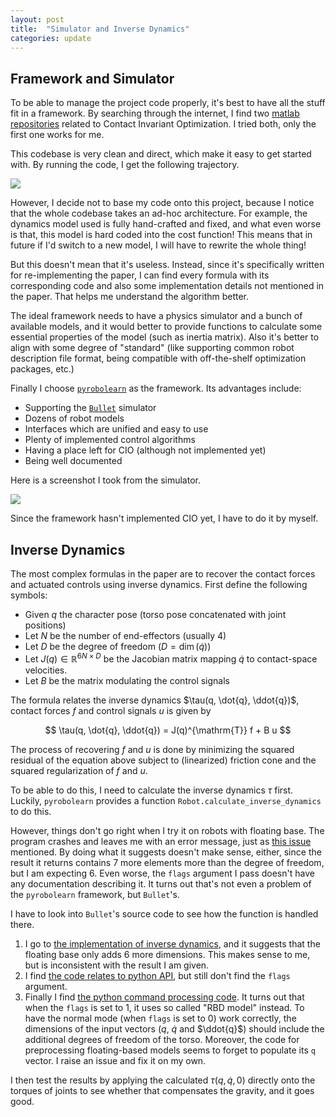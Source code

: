 ```yaml
---
layout: post
title:  "Simulator and Inverse Dynamics"
categories: update
---
```

## Framework and Simulator
To be able to manage the project code properly, it's best to have all the stuff fit in a framework.
By searching through the internet, I find two [matlab](https://github.com/robbierolin/Contact-Invariant-Optimization-Project) [repositories](https://github.com/rshum19/CIO) related to Contact Invariant Optimization.
I tried both, only the first one works for me.

This codebase is very clean and direct, which make it easy to get started with.
By running the code, I get the following trajectory.

<img src="{{site.baseurl}}/assets/2021-2-10-cio.png">

However, I decide not to base my code onto this project, because I notice that the whole codebase takes an ad-hoc architecture.
For example, the dynamics model used is fully hand-crafted and fixed, and what even worse is that, this model is hard coded into the cost function!
This means that in future if I'd switch to a new model, I will have to rewrite the whole thing!

But this doesn't mean that it's useless.
Instead, since it's specifically written for re-implementing the paper, I can find every formula with its corresponding code and also some implementation details not mentioned in the paper.
That helps me understand the algorithm better.

The ideal framework needs to have a physics simulator and a bunch of available models, and it would better to provide functions to calculate some essential properties of the model (such as inertia matrix).
Also it's better to align with some degree of "standard" (like supporting common robot description file format, being compatible with off-the-shelf optimization packages, etc.)

Finally I choose [`pyrobolearn`](https://robotlearn.github.io/pyrobolearn/) as the framework.
Its advantages include:
- Supporting the [`Bullet`](https://pybullet.org/wordpress/) simulator
- Dozens of robot models
- Interfaces which are unified and easy to use
- Plenty of implemented control algorithms
- Having a place left for CIO (although not implemented yet)
- Being well documented

Here is a screenshot I took from the simulator.

<img src="{{site.baseurl}}/assets/2021-2-10-bullet.png">

Since the framework hasn't implemented CIO yet, I have to do it by myself.

## Inverse Dynamics
The most complex formulas in the paper are to recover the contact forces and actuated controls using inverse dynamics.
First define the following symbols:
- Given $q$ the character pose (torso pose concatenated with joint positions)
- Let $N$ be the number of end-effectors (usually 4)
- Let $D$ be the degree of freedom ($D = \dim (\dot{q})$)
- Let $J(q) \in \mathbb{R}^{6N \times D}$ be the Jacobian matrix mapping $\dot{q}$ to contact-space velocities.
- Let $B$ be the matrix modulating the control signals

The formula relates the inverse dynamics $\tau(q, \dot{q}, \ddot{q})$, contact forces $f$ and control signals $u$ is given by

$$ \tau(q, \dot{q}, \ddot{q}) = J(q)^{\mathrm{T}} f + B u $$

The process of recovering $f$ and $u$ is done by minimizing the squared residual of the equation above subject to (linearized) friction cone and the squared regularization of $f$ and $u$.

To be able to do this, I need to calculate the inverse dynamics $\tau$ first.
Luckily, `pyrobolearn` provides a function `Robot.calculate_inverse_dynamics` to do this.

However, things don't go right when I try it on robots with floating base.
The program crashes and leaves me with an error message, just as [this issue](https://github.com/bulletphysics/bullet3/issues/3188) mentioned.
By doing what it suggests doesn't make sense, either, since the result it returns contains 7 more elements more than the degree of freedom, but I am expecting 6.
Even worse, the `flags` argument I pass doesn't have any documentation describing it.
It turns out that's not even a problem of the `pyrobolearn` framework, but `Bullet`'s.

I have to look into `Bullet`'s source code to see how the function is handled there.
1. I go to [the implementation of inverse dynamics](https://github.com/bulletphysics/bullet3/blob/abea1a848411cf53385fb8288c89db05e5751ef7/src/BulletInverseDynamics/details/MultiBodyTreeImpl.cpp#L278), and it suggests that the floating base only adds 6 more dimensions. This makes sense to me, but is inconsistent with the result I am given.
2. I find [the code relates to python API](https://github.com/bulletphysics/bullet3/blob/abea1a848411cf53385fb8288c89db05e5751ef7/examples/SharedMemory/b3RobotSimulatorClientAPI_NoDirect.cpp#L1356), but still don't find the `flags` argument.
3. Finally I find [the python command processing code](https://github.com/bulletphysics/bullet3/blob/abea1a848411cf53385fb8288c89db05e5751ef7/examples/SharedMemory/PhysicsServerCommandProcessor.cpp#L11121). It turns out that when the `flags` is set to 1, it uses so called "RBD model" instead. To have the normal mode (when `flags` is set to 0) work correctly, the dimensions of the input vectors ($q$, $\dot{q}$ and $\ddot{q}$) should include the additional degrees of freedom of the torso. Moreover, the code for preprocessing floating-based models seems to forget to populate its `q` vector. I raise an issue and fix it on my own.

I then test the results by applying the calculated $\tau(q, \dot{q}, 0)$ directly onto the torques of joints to see whether that compensates the gravity, and it goes good.